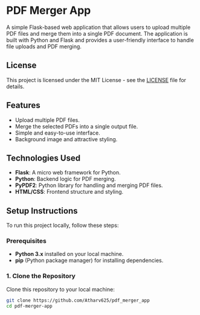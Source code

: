 # PDF Merger App

A simple Flask-based web application that allows users to upload multiple PDF files and merge them into a single PDF document. The application is built with Python and Flask and provides a user-friendly interface to handle file uploads and PDF merging.

## License

This project is licensed under the MIT License - see the [LICENSE](LICENSE) file for details.

## Features

- Upload multiple PDF files.
- Merge the selected PDFs into a single output file.
- Simple and easy-to-use interface.
- Background image and attractive styling.

## Technologies Used

- **Flask**: A micro web framework for Python.
- **Python**: Backend logic for PDF merging.
- **PyPDF2**: Python library for handling and merging PDF files.
- **HTML/CSS**: Frontend structure and styling.

## Setup Instructions

To run this project locally, follow these steps:

### Prerequisites

- **Python 3.x** installed on your local machine.
- **pip** (Python package manager) for installing dependencies.

### 1. Clone the Repository

Clone this repository to your local machine:

```bash
git clone https://github.com/Atharv625/pdf_merger_app
cd pdf-merger-app
```
